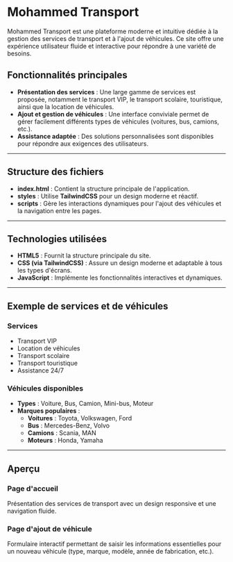 # Mohammed Transport

Mohammed Transport est une plateforme moderne et intuitive dédiée à la gestion des services de transport et à l'ajout de véhicules. Ce site offre une expérience utilisateur fluide et interactive pour répondre à une variété de besoins.

## Fonctionnalités principales

- **Présentation des services** : Une large gamme de services est proposée, notamment le transport VIP, le transport scolaire, touristique, ainsi que la location de véhicules.
- **Ajout et gestion de véhicules** : Une interface conviviale permet de gérer facilement différents types de véhicules (voitures, bus, camions, etc.).
- **Assistance adaptée** : Des solutions personnalisées sont disponibles pour répondre aux exigences des utilisateurs.

---

## Structure des fichiers

- **index.html** : Contient la structure principale de l'application.
- **styles** : Utilise **TailwindCSS** pour un design moderne et réactif.
- **scripts** : Gère les interactions dynamiques pour l'ajout des véhicules et la navigation entre les pages.

---

## Technologies utilisées

- **HTML5** : Fournit la structure principale du site.
- **CSS (via TailwindCSS)** : Assure un design moderne et adaptable à tous les types d'écrans.
- **JavaScript** : Implémente les fonctionnalités interactives et dynamiques.

---

## Exemple de services et de véhicules

### Services

- Transport VIP
- Location de véhicules
- Transport scolaire
- Transport touristique
- Assistance 24/7

### Véhicules disponibles

- **Types** : Voiture, Bus, Camion, Mini-bus, Moteur
- **Marques populaires** :
  - **Voitures** : Toyota, Volkswagen, Ford
  - **Bus** : Mercedes-Benz, Volvo
  - **Camions** : Scania, MAN
  - **Moteurs** : Honda, Yamaha

---

## Aperçu

### Page d'accueil

Présentation des services de transport avec un design responsive et une navigation fluide.

### Page d'ajout de véhicule

Formulaire interactif permettant de saisir les informations essentielles pour un nouveau véhicule (type, marque, modèle, année de fabrication, etc.).


